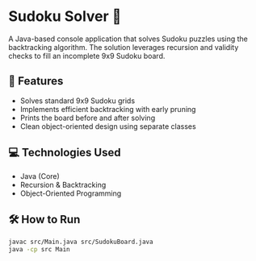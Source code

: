 # Sudoku Solver 🧩

A Java-based console application that solves Sudoku puzzles using the backtracking algorithm. The solution leverages recursion and validity checks to fill an incomplete 9x9 Sudoku board.

## 🚀 Features
- Solves standard 9x9 Sudoku grids
- Implements efficient backtracking with early pruning
- Prints the board before and after solving
- Clean object-oriented design using separate classes

## 💻 Technologies Used
- Java (Core)
- Recursion & Backtracking
- Object-Oriented Programming

## 🛠 How to Run
```bash
javac src/Main.java src/SudokuBoard.java
java -cp src Main
